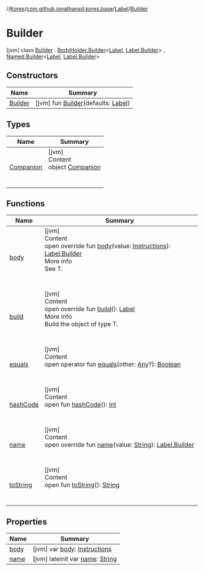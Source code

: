 //[Kores](../../../index.md)/[com.github.jonathanxd.kores.base](../../index.md)/[Label](../index.md)/[Builder](index.md)



# Builder  
 [jvm] class [Builder](index.md) : [BodyHolder.Builder](../../-body-holder/-builder/index.md)<[Label](../index.md), [Label.Builder](index.md)> , [Named.Builder](../../-named/-builder/index.md)<[Label](../index.md), [Label.Builder](index.md)>    


## Constructors  
  
|  Name|  Summary| 
|---|---|
| <a name="com.github.jonathanxd.kores.base/Label.Builder/Builder/#com.github.jonathanxd.kores.base.Label/PointingToDeclaration/"></a>[Builder](-builder.md)| <a name="com.github.jonathanxd.kores.base/Label.Builder/Builder/#com.github.jonathanxd.kores.base.Label/PointingToDeclaration/"></a> [jvm] fun [Builder](-builder.md)(defaults: [Label](../index.md))   <br>


## Types  
  
|  Name|  Summary| 
|---|---|
| <a name="com.github.jonathanxd.kores.base/Label.Builder.Companion///PointingToDeclaration/"></a>[Companion](-companion/index.md)| <a name="com.github.jonathanxd.kores.base/Label.Builder.Companion///PointingToDeclaration/"></a>[jvm]  <br>Content  <br>object [Companion](-companion/index.md)  <br><br><br>


## Functions  
  
|  Name|  Summary| 
|---|---|
| <a name="com.github.jonathanxd.kores.base/Label.Builder/body/#com.github.jonathanxd.kores.Instructions/PointingToDeclaration/"></a>[body](body.md)| <a name="com.github.jonathanxd.kores.base/Label.Builder/body/#com.github.jonathanxd.kores.Instructions/PointingToDeclaration/"></a>[jvm]  <br>Content  <br>open override fun [body](body.md)(value: [Instructions](../../../com.github.jonathanxd.kores/-instructions/index.md)): [Label.Builder](index.md)  <br>More info  <br>See T.  <br><br><br>
| <a name="com.github.jonathanxd.kores.base/Label.Builder/build/#/PointingToDeclaration/"></a>[build](build.md)| <a name="com.github.jonathanxd.kores.base/Label.Builder/build/#/PointingToDeclaration/"></a>[jvm]  <br>Content  <br>open override fun [build](build.md)(): [Label](../index.md)  <br>More info  <br>Build the object of type T.  <br><br><br>
| <a name="kotlin/Any/equals/#kotlin.Any?/PointingToDeclaration/"></a>[equals](../../../com.github.jonathanxd.kores.util/-simple-resolver/index.md#%5Bkotlin%2FAny%2Fequals%2F%23kotlin.Any%3F%2FPointingToDeclaration%2F%5D%2FFunctions%2F-1211764316)| <a name="kotlin/Any/equals/#kotlin.Any?/PointingToDeclaration/"></a>[jvm]  <br>Content  <br>open operator fun [equals](../../../com.github.jonathanxd.kores.util/-simple-resolver/index.md#%5Bkotlin%2FAny%2Fequals%2F%23kotlin.Any%3F%2FPointingToDeclaration%2F%5D%2FFunctions%2F-1211764316)(other: [Any](https://kotlinlang.org/api/latest/jvm/stdlib/kotlin/-any/index.html)?): [Boolean](https://kotlinlang.org/api/latest/jvm/stdlib/kotlin/-boolean/index.html)  <br><br><br>
| <a name="kotlin/Any/hashCode/#/PointingToDeclaration/"></a>[hashCode](../../../com.github.jonathanxd.kores.util/-simple-resolver/index.md#%5Bkotlin%2FAny%2FhashCode%2F%23%2FPointingToDeclaration%2F%5D%2FFunctions%2F-1211764316)| <a name="kotlin/Any/hashCode/#/PointingToDeclaration/"></a>[jvm]  <br>Content  <br>open fun [hashCode](../../../com.github.jonathanxd.kores.util/-simple-resolver/index.md#%5Bkotlin%2FAny%2FhashCode%2F%23%2FPointingToDeclaration%2F%5D%2FFunctions%2F-1211764316)(): [Int](https://kotlinlang.org/api/latest/jvm/stdlib/kotlin/-int/index.html)  <br><br><br>
| <a name="com.github.jonathanxd.kores.base/Label.Builder/name/#kotlin.String/PointingToDeclaration/"></a>[name](name.md)| <a name="com.github.jonathanxd.kores.base/Label.Builder/name/#kotlin.String/PointingToDeclaration/"></a>[jvm]  <br>Content  <br>open override fun [name](name.md)(value: [String](https://kotlinlang.org/api/latest/jvm/stdlib/kotlin/-string/index.html)): [Label.Builder](index.md)  <br><br><br>
| <a name="kotlin/Any/toString/#/PointingToDeclaration/"></a>[toString](../../../com.github.jonathanxd.kores.util/-simple-resolver/index.md#%5Bkotlin%2FAny%2FtoString%2F%23%2FPointingToDeclaration%2F%5D%2FFunctions%2F-1211764316)| <a name="kotlin/Any/toString/#/PointingToDeclaration/"></a>[jvm]  <br>Content  <br>open fun [toString](../../../com.github.jonathanxd.kores.util/-simple-resolver/index.md#%5Bkotlin%2FAny%2FtoString%2F%23%2FPointingToDeclaration%2F%5D%2FFunctions%2F-1211764316)(): [String](https://kotlinlang.org/api/latest/jvm/stdlib/kotlin/-string/index.html)  <br><br><br>


## Properties  
  
|  Name|  Summary| 
|---|---|
| <a name="com.github.jonathanxd.kores.base/Label.Builder/body/#/PointingToDeclaration/"></a>[body](body.md)| <a name="com.github.jonathanxd.kores.base/Label.Builder/body/#/PointingToDeclaration/"></a> [jvm] var [body](body.md): [Instructions](../../../com.github.jonathanxd.kores/-instructions/index.md)   <br>
| <a name="com.github.jonathanxd.kores.base/Label.Builder/name/#/PointingToDeclaration/"></a>[name](name.md)| <a name="com.github.jonathanxd.kores.base/Label.Builder/name/#/PointingToDeclaration/"></a> [jvm] lateinit var [name](name.md): [String](https://kotlinlang.org/api/latest/jvm/stdlib/kotlin/-string/index.html)   <br>

